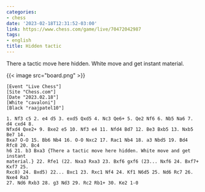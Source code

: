 ```yaml
---
categories:
- chess
date: '2023-02-18T12:31:52-03:00'
link: https://www.chess.com/game/live/70472042987
tags:
- english
title: Hidden tactic
---
```


There a tactic move here hidden. White move and get instant material.

{{< image src="board.png" >}}

```
[Event "Live Chess"]
[Site "Chess.com"]
[Date "2023.02.18"]
[White "cavaloni"]
[Black "raajpatel10"]

1. Nf3 c5 2. e4 d5 3. exd5 Qxd5 4. Nc3 Qe6+ 5. Qe2 Nf6 6. Nb5 Na6 7. d4 cxd4 8.
Nfxd4 Qxe2+ 9. Bxe2 e5 10. Nf3 e4 11. Nfd4 Bd7 12. Be3 Bxb5 13. Nxb5 Be7 14.
Bxa7 O-O 15. Bb6 Nb4 16. O-O Nxc2 17. Rac1 Nb4 18. a3 Nbd5 19. Bd4 Rfc8 20. Bc4
h6 21. b3 Bxa3 {There a tactic move here hidden. White move and get instant
material.} 22. Rfe1 (22. Nxa3 Rxa3 23. Bxf6 gxf6 (23... Nxf6 24. Bxf7+ Kxf7 25.
Rxc8) 24. Bxd5) 22... Bxc1 23. Rxc1 Nf4 24. Kf1 N6d5 25. Nd6 Rc7 26. Nxe4 Ra3
27. Nd6 Rxb3 28. g3 Nd3 29. Rc2 Rb1+ 30. Ke2 1-0
```